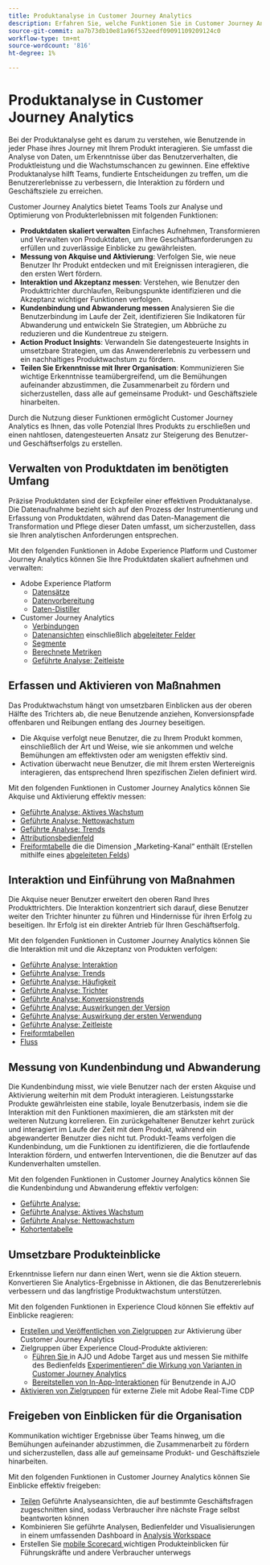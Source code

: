 ```yaml
---
title: Produktanalyse in Customer Journey Analytics
description: Erfahren Sie, welche Funktionen Sie in Customer Journey Analytics verwenden können, um Produktanalysen effektiv durchzuführen.
source-git-commit: aa7b73db10e81a96f532eedf09091109209124c0
workflow-type: tm+mt
source-wordcount: '816'
ht-degree: 1%

---
```


# Produktanalyse in Customer Journey Analytics

Bei der Produktanalyse geht es darum zu verstehen, wie Benutzende in jeder Phase ihres Journey mit Ihrem Produkt interagieren. Sie umfasst die Analyse von Daten, um Erkenntnisse über das Benutzerverhalten, die Produktleistung und die Wachstumschancen zu gewinnen. Eine effektive Produktanalyse hilft Teams, fundierte Entscheidungen zu treffen, um die Benutzererlebnisse zu verbessern, die Interaktion zu fördern und Geschäftsziele zu erreichen.

Customer Journey Analytics bietet Teams Tools zur Analyse und Optimierung von Produkterlebnissen mit folgenden Funktionen:

* **Produktdaten skaliert verwalten** Einfaches Aufnehmen, Transformieren und Verwalten von Produktdaten, um Ihre Geschäftsanforderungen zu erfüllen und zuverlässige Einblicke zu gewährleisten.
* **Messung von Akquise und Aktivierung**: Verfolgen Sie, wie neue Benutzer Ihr Produkt entdecken und mit Ereignissen interagieren, die den ersten Wert fördern.
* **Interaktion und Akzeptanz messen**: Verstehen, wie Benutzer den Produkttrichter durchlaufen, Reibungspunkte identifizieren und die Akzeptanz wichtiger Funktionen verfolgen.
* **Kundenbindung und Abwanderung messen** Analysieren Sie die Benutzerbindung im Laufe der Zeit, identifizieren Sie Indikatoren für Abwanderung und entwickeln Sie Strategien, um Abbrüche zu reduzieren und die Kundentreue zu steigern.
* **Action Product Insights**: Verwandeln Sie datengesteuerte Insights in umsetzbare Strategien, um das Anwendererlebnis zu verbessern und ein nachhaltiges Produktwachstum zu fördern.
* **Teilen Sie Erkenntnisse mit Ihrer Organisation**: Kommunizieren Sie wichtige Erkenntnisse teamübergreifend, um die Bemühungen aufeinander abzustimmen, die Zusammenarbeit zu fördern und sicherzustellen, dass alle auf gemeinsame Produkt- und Geschäftsziele hinarbeiten.

Durch die Nutzung dieser Funktionen ermöglicht Customer Journey Analytics es Ihnen, das volle Potenzial Ihres Produkts zu erschließen und einen nahtlosen, datengesteuerten Ansatz zur Steigerung des Benutzer- und Geschäftserfolgs zu erstellen.

## Verwalten von Produktdaten im benötigten Umfang

Präzise Produktdaten sind der Eckpfeiler einer effektiven Produktanalyse. Die Datenaufnahme bezieht sich auf den Prozess der Instrumentierung und Erfassung von Produktdaten, während das Daten-Management die Transformation und Pflege dieser Daten umfasst, um sicherzustellen, dass sie Ihren analytischen Anforderungen entsprechen.

Mit den folgenden Funktionen in Adobe Experience Platform und Customer Journey Analytics können Sie Ihre Produktdaten skaliert aufnehmen und verwalten:

* Adobe Experience Platform
   * [Datensätze&#x200B;](https://experienceleague.adobe.com/de/docs/experience-platform/catalog/datasets/overview)
   * [Datenvorbereitung&#x200B;](https://experienceleague.adobe.com/de/docs/experience-platform/data-prep/home)
   * [Daten-Distiller&#x200B;](https://experienceleague.adobe.com/en/docs/experience-platform/query/data-distiller/overview)
* Customer Journey Analytics
   * [Verbindungen&#x200B;](/help/connections/overview.md)
   * [Datenansichten](/help/data-views/data-views.md) einschließlich [abgeleiteter Felder&#x200B;](/help/data-views/derived-fields/derived-fields.md)
   * [Segmente&#x200B;](/help/components/filters/filters-overview.md)
   * [Berechnete Metriken](/help/components/calc-metrics/calc-metr-overview.md)
   * [Geführte Analyse&#x200B;: Zeitleiste&#x200B;](/help/guided-analysis/types/timeline.md)

## Erfassen und Aktivieren von Maßnahmen

Das Produktwachstum hängt von umsetzbaren Einblicken aus der oberen Hälfte des Trichters ab, die neue Benutzende anziehen, Konversionspfade offenbaren und Reibungen entlang des Journey beseitigen.

* Die Akquise verfolgt neue Benutzer, die zu Ihrem Produkt kommen, einschließlich der Art und Weise, wie sie ankommen und welche Bemühungen am effektivsten oder am wenigsten effektiv sind.
* Activation überwacht neue Benutzer, die mit Ihrem ersten Wertereignis interagieren, das entsprechend Ihren spezifischen Zielen definiert wird.

Mit den folgenden Funktionen in Customer Journey Analytics können Sie Akquise und Aktivierung effektiv messen:

* [Geführte Analyse&#x200B;: Aktives Wachstum](/help/guided-analysis/types/active-growth.md)
* [Geführte Analyse: Nettowachstum](/help/guided-analysis/types/net-growth.md)
* [Geführte Analyse: Trends](/help/guided-analysis//types/trends.md)
* [Attributionsbedienfeld&#x200B;](/help/analysis-workspace/c-panels/attribution.md)
* [Freiformtabelle](/help/analysis-workspace/c-panels/freeform-panel.md) die die Dimension „Marketing-Kanal“ enthält (Erstellen mithilfe eines [abgeleiteten Felds](/help/data-views/derived-fields/derived-fields.md))

## Interaktion und Einführung von Maßnahmen

Die Akquise neuer Benutzer erweitert den oberen Rand Ihres Produkttrichters. Die Interaktion konzentriert sich darauf, diese Benutzer weiter den Trichter hinunter zu führen und Hindernisse für ihren Erfolg zu beseitigen. Ihr Erfolg ist ein direkter Antrieb für Ihren Geschäftserfolg.

Mit den folgenden Funktionen in Customer Journey Analytics können Sie die Interaktion mit und die Akzeptanz von Produkten verfolgen:

* [Geführte Analyse: Interaktion](/help/guided-analysis/types/engagement.md)
* [Geführte Analyse: Trends](/help/guided-analysis/types/trends.md)
* [Geführte Analyse: Häufigkeit](/help/guided-analysis/types/frequency.md)
* [Geführte Analyse: Trichter](/help/guided-analysis/types/funnel.md)
* [Geführte Analyse: Konversionstrends](/help/guided-analysis/types/conversion-trends.md)
* [Geführte Analyse: Auswirkungen der Version](/help/guided-analysis/types/release-impact.md)
* [Geführte Analyse: Auswirkung der ersten Verwendung&#x200B;](/help/guided-analysis/types/first-use-impact.md)
* [Geführte Analyse: Zeitleiste](/help/guided-analysis/types/timeline.md)
* [Freiformtabellen&#x200B;](/help/analysis-workspace/c-panels/freeform-panel.md)
* [Fluss](/help/analysis-workspace/visualizations/c-flow/flow.md)

## Messung von Kundenbindung und Abwanderung

Die Kundenbindung misst, wie viele Benutzer nach der ersten Akquise und Aktivierung weiterhin mit dem Produkt interagieren. Leistungsstarke Produkte gewährleisten eine stabile, loyale Benutzerbasis, indem sie die Interaktion mit den Funktionen maximieren, die am stärksten mit der weiteren Nutzung korrelieren. Ein zurückgehaltener Benutzer kehrt zurück und interagiert im Laufe der Zeit mit dem Produkt, während ein abgewanderter Benutzer dies nicht tut. Produkt-Teams verfolgen die Kundenbindung, um die Funktionen zu identifizieren, die die fortlaufende Interaktion fördern, und entwerfen Interventionen, die die Benutzer auf das Kundenverhalten umstellen.

Mit den folgenden Funktionen in Customer Journey Analytics können Sie die Kundenbindung und Abwanderung effektiv verfolgen:

* [Geführte Analyse: ](/help/guided-analysis/types/retention.md)&#x200B;
* [Geführte Analyse: Aktives Wachstum](/help/guided-analysis/types/active-growth.md)
* [Geführte Analyse: Nettowachstum](/help/guided-analysis/types/net-growth.md)
* [Kohortentabelle&#x200B;](/help/analysis-workspace/visualizations/cohort-table/cohort-analysis.md)

## Umsetzbare Produkteinblicke

Erkenntnisse liefern nur dann einen Wert, wenn sie die Aktion steuern. Konvertieren Sie Analytics-Ergebnisse in Aktionen, die das Benutzererlebnis verbessern und das langfristige Produktwachstum unterstützen.

Mit den folgenden Funktionen in Experience Cloud können Sie effektiv auf Einblicke reagieren:

* [Erstellen und Veröffentlichen von Zielgruppen](/help/components/audiences/publish.md)&#x200B; zur Aktivierung über Customer Journey Analytics
* Zielgruppen über Experience Cloud-Produkte aktivieren:
   * [Führen Sie ](https://experienceleague.adobe.com/de/docs/journey-optimizer/using/content-management/content-experiment/get-started-experiment) in AJO und Adobe Target aus und messen Sie mithilfe des Bedienfelds [Experimentieren“ die Wirkung von Varianten in Customer Journey Analytics](/help/analysis-workspace/c-panels/experimentation.md)
   * [Bereitstellen von In-App-Interaktionen](https://experienceleague.adobe.com/en/docs/journey-optimizer/using/channels/in-app/get-started-in-app) für Benutzende in AJO
* [Aktivieren von Zielgruppen](https://experienceleague.adobe.com/en/docs/experience-platform/destinations/ui/activate/activation-overview) für externe Ziele mit Adobe Real-Time CDP&#x200B;

## Freigeben von Einblicken für die Organisation&#x200B;

Kommunikation wichtiger Ergebnisse über Teams hinweg, um die Bemühungen aufeinander abzustimmen, die Zusammenarbeit zu fördern und sicherzustellen, dass alle auf gemeinsame Produkt- und Geschäftsziele hinarbeiten.

Mit den folgenden Funktionen in Customer Journey Analytics können Sie Einblicke effektiv freigeben:

* [Teilen](/help/analysis-workspace/curate-share/share-projects.md) Geführte Analyseansichten, die auf bestimmte Geschäftsfragen zugeschnitten sind, sodass Verbraucher ihre nächste Frage selbst beantworten können
* Kombinieren Sie geführte Analysen, Bedienfelder und Visualisierungen in einem umfassenden Dashboard in [Analysis Workspace](/help/analysis-workspace/home.md)
* Erstellen Sie [ mobile Scorecard ](/help/mobile-app/home.md) wichtigen Produkteinblicken für Führungskräfte und andere Verbraucher unterwegs
